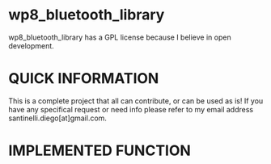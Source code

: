 wp8_bluetooth_library
=====================

wp8_bluetooth_library has a GPL license because I believe in open development.


QUICK INFORMATION
=====================

This is a complete project that all can contribute, or can be used as is!
If you have any specifical request or need info please refer to my email address santinelli.diego[at]gmail.com.

IMPLEMENTED FUNCTION
=====================

